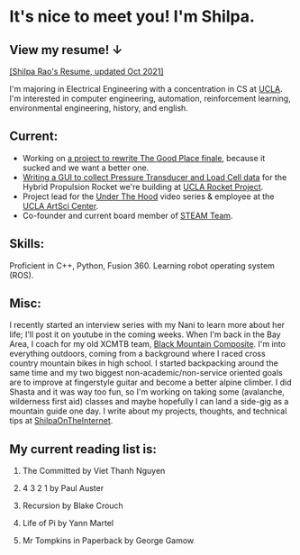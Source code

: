 # It's nice to meet you! I'm Shilpa. 
## View my resume! ↓ 
[[Shilpa Rao's Resume, updated Oct 2021]](https://drive.google.com/file/d/1lPfwIf3odX_3TeM4yObS7G1fhmhF1aG8/view?usp=sharing)

I'm majoring in Electrical Engineering with a concentration in CS at [UCLA](https://www.ucla.edu/). I'm interested in computer engineering, automation, reinforcement learning, environmental engineering, history, and english.


## Current:
- Working on [a project to rewrite The Good Place finale](https://github.com/raoshilpa/rewritingGoodPlaceFinale), because it sucked and we want a better one.
- [Writing a GUI to collect Pressure Transducer and Load Cell data](https://github.com/UCLA-Rocket-Project/prometheus-groundsys-2021) for the Hybrid Propulsion Rocket we're building at [UCLA Rocket Project](http://rocketproject.seas.ucla.edu).
- Project lead for the [Under The Hood](http://artsci.ucla.edu/under-the-hood) video series & employee at the [UCLA ArtSci Center](http://artsci.ucla.edu/).
- Co-founder and current board member of [STEAM Team](http://steamfs.org/).


## Skills: 

Proficient in C++, Python, Fusion 360. Learning robot operating system (ROS).


## Misc:

I recently started an interview series with my Nani to learn more about her life; I'll post it on youtube in the coming weeks. When I'm back in the Bay Area, I coach for my old XCMTB team, [Black Mountain Composite](http://www.blackmountainmtb.org/).
I'm into everything outdoors, coming from a background where I raced cross country mountain bikes in high school. I started backpacking around the same time and my two biggest non-academic/non-service oriented goals are to improve at fingerstyle guitar and become a better alpine climber.
I did Shasta and it was way too fun, so I'm working on taking some (avalanche, wilderness first aid) classes and maybe hopefully I can land a side-gig as a mountain guide one day.
I write about my projects, thoughts, and technical tips at [ShilpaOnTheInternet](https://shilpaontheinternet.wordpress.com).


## My current reading list is:

1. The Committed by Viet Thanh Nguyen

2. 4 3 2 1 by Paul Auster

3. Recursion by Blake Crouch

4. Life of Pi by Yann Martel

5. Mr Tompkins in Paperback by George Gamow

